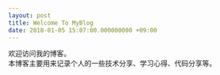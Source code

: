 ```yaml
---
layout: post
title: Welcome To MyBlog
date: 2018-01-05 15:07:00.000000000 +09:00
---
```


欢迎访问我的博客。<br/>
本博客主要用来记录个人的一些技术分享、学习心得、代码分享等。